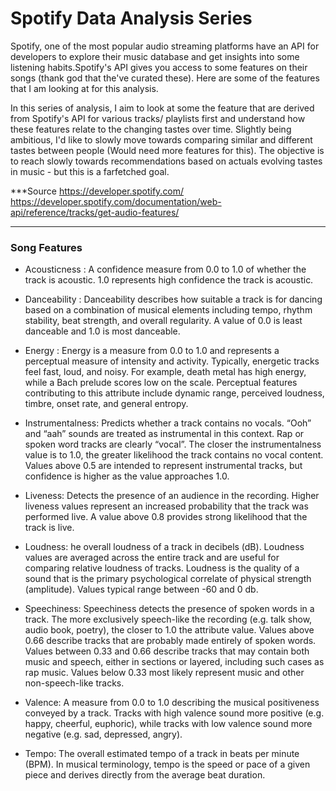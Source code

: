 # Spotify Data Analysis Series

Spotify, one of the most popular audio streaming platforms have an API for developers to explore their music database and get insights into some listening habits.Spotify's API gives you access to some features on their songs (thank god that the've curated these). Here are some of the features that I am looking at for this analysis. 

In this series of analysis, I aim to look at some the feature that are derived from Spotify's API for various tracks/ playlists first and understand how these features relate to the changing tastes over time. Slightly being ambitious, I'd like to slowly move towards comparing similar and different tastes between people (Would need more features for this). The objective is to reach slowly towards recommendations based on actuals evolving tastes in music - but this is a farfetched goal.


***Source
https://developer.spotify.com/
https://developer.spotify.com/documentation/web-api/reference/tracks/get-audio-features/
***

### Song Features

* Acousticness : A confidence measure from 0.0 to 1.0 of whether the track is acoustic. 1.0 represents high confidence the track is acoustic.

* Danceability : Danceability describes how suitable a track is for dancing based on a combination of musical elements including tempo, rhythm stability, beat strength, and overall regularity. A value of 0.0 is least danceable and 1.0 is most danceable.

* Energy : Energy is a measure from 0.0 to 1.0 and represents a perceptual measure of intensity and activity. Typically, energetic tracks feel fast, loud, and noisy. For example, death metal has high energy, while a Bach prelude scores low on the scale. Perceptual features contributing to this attribute include dynamic range, perceived loudness, timbre, onset rate, and general entropy.

* Instrumentalness: Predicts whether a track contains no vocals. “Ooh” and “aah” sounds are treated as instrumental in this context. Rap or spoken word tracks are clearly “vocal”. The closer the instrumentalness value is to 1.0, the greater likelihood the track contains no vocal content. Values above 0.5 are intended to represent instrumental tracks, but confidence is higher as the value approaches 1.0.

* Liveness: Detects the presence of an audience in the recording. Higher liveness values represent an increased probability that the track was performed live. A value above 0.8 provides strong likelihood that the track is live.

* Loudness: he overall loudness of a track in decibels (dB). Loudness values are averaged across the entire track and are useful for comparing relative loudness of tracks. Loudness is the quality of a sound that is the primary psychological correlate of physical strength (amplitude). Values typical range between -60 and 0 db.

* Speechiness: Speechiness detects the presence of spoken words in a track. The more exclusively speech-like the recording (e.g. talk show, audio book, poetry), the closer to 1.0 the attribute value. Values above 0.66 describe tracks that are probably made entirely of spoken words. Values between 0.33 and 0.66 describe tracks that may contain both music and speech, either in sections or layered, including such cases as rap music. Values below 0.33 most likely represent music and other non-speech-like tracks.

* Valence: A measure from 0.0 to 1.0 describing the musical positiveness conveyed by a track. Tracks with high valence sound more positive (e.g. happy, cheerful, euphoric), while tracks with low valence sound more negative (e.g. sad, depressed, angry).

* Tempo: The overall estimated tempo of a track in beats per minute (BPM). In musical terminology, tempo is the speed or pace of a given piece and derives directly from the average beat duration.
